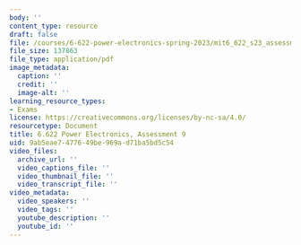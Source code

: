 ```yaml
---
body: ''
content_type: resource
draft: false
file: /courses/6-622-power-electronics-spring-2023/mit6_622_s23_assessment09.pdf
file_size: 137863
file_type: application/pdf
image_metadata:
  caption: ''
  credit: ''
  image-alt: ''
learning_resource_types:
- Exams
license: https://creativecommons.org/licenses/by-nc-sa/4.0/
resourcetype: Document
title: 6.622 Power Electronics, Assessment 9
uid: 9ab5eae7-4776-49be-969a-d71ba5bd5c54
video_files:
  archive_url: ''
  video_captions_file: ''
  video_thumbnail_file: ''
  video_transcript_file: ''
video_metadata:
  video_speakers: ''
  video_tags: ''
  youtube_description: ''
  youtube_id: ''
---
```

